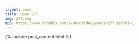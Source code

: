 ```yaml
---
layout: post
title: Opus 277
img: 277.svg
mp3: https://www.dropbox.com/s/98n8rid4ypyuaj1/277.mp3?dl=1
---
```


{% include post_content.html %}
